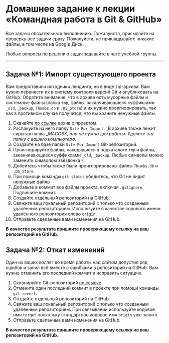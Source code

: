 # Домашнее задание к лекции «Командная работа в Git & GitHub»

Все задачи обязательны к выполнению. Пожалуйста, присылайте на проверку все задачи сразу.
Пожалуйста, не прикладывайте никакие файлы, в том числе на Google Диск.

Любые вопросы по решению задач задавайте в чате учебной группы.

_______

## Задача №1: Импорт существующего проекта

Вам предоставили исходники лендинга, но в виде zip-архива. Вам нужно перенести их в систему контроля версий Git и опубликовать на GitHub. Обратите внимание, что в архиве есть мусорные файлы и системные файлы (папка `tmp`, файлы, заканчивающиеся суффиксами `_old`, `_backup`, `Thumbs.db` и `.DS_Store`) и их нужно проигнорировать, так как в противном случае получится, что вы храните ненужные файлы.

1. Скачайте [по ссылке](https://github.com/netology-code/git-2-homeworks/raw/main/team/src/landing.zip) архив с проектом.
2. Распакуйте из него папку `Site For Import`.
_В архиве также лежит скрытая папка __MACOSX, она не нужна для работы. Удалите эту папку с вашего компьютера._
3. Создайте на базе папки `Site For Import` Git-репозиторий.
4. Проигнорируйте файлы, находящиеся в подкаталоге `tmp` и файлы, заканчивающиеся суффиксами `_old`, `_backup`. Любые символы можно заменить символом звёздочка `*`.
5. Добейтесь чтобы также были проигнорированы файлы `Thumbs.db` и `.DS_Store`.
6. При помощи команды `git status` убедитесь, что Git не видит ненужные файлы.
7. Добавьте в коммит все файлы проекта, включая `.gitignore`. Подпишите коммит.
8. Создайте отдельный репозиторий на GitHub.
9. Свяжите ваш локальный репозиторий с только что созданным удалённым репозиторием. Используйте в качестве кодового имени удалённого репозитория слово `origin`.
10. Отправьте сделанные вами изменения на GitHub.

**В качестве результата пришлите проверяющему ссылку на ваш репозиторий на GitHub.**

## Задача №2: Откат изменений

Один из ваших коллег во время работы над сайтом допустил ряд ошибок и залил всё вместе с ошибками в репозиторий на GitHub. Вам нужно отменить его последний коммит и исправить ситуацию.

1. Склонируйте Git-репозиторий [по ссылке](https://github.com/netology-code/git-2-homeworks-revert.git).
2. Отмените один последний коммит в проекте при помощи команды `git revert`.
3. Создайте отдельный репозиторий на GitHub.
4. Свяжите ваш локальный репозиторий с только что созданным удалённым репозиторием. При связывании используйте кодовое имя `target` поскольку стандартное кодовое имя `origin` уже занято.
5. Отправьте сделанные вами изменения на GitHub.

**В качестве результата пришлите проверяющему ссылку на ваш репозиторий на GitHub.**